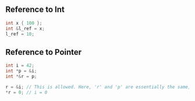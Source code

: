 ## Reference to Int

```cpp
int x { 100 };
int &l_ref = x;
l_ref = 10;
```

## Reference to Pointer

```cpp
int i = 42;
int *p = &i;
int *&r = p;

r = &i; // This is allowed. Here, 'r' and 'p' are essentially the same, so this sets 'p' to point to 'i'.
*r = 0; // i = 0
```